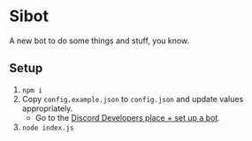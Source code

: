 # Sibot

A new bot to do some things and stuff, you know.

## Setup

1. `npm i`
1. Copy `config.example.json` to `config.json` and update values appropriately.
    - Go to the [Discord Developers place + set up a bot](https://discordapp.com/developers/applications/).
1. `node index.js`